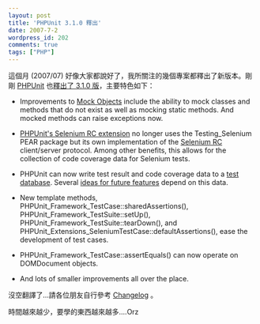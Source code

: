 ```yaml
---
layout: post
title: 'PHPUnit 3.1.0 釋出'
date: 2007-7-2
wordpress_id: 202
comments: true
tags: ["PHP"]
---
```


這個月 (2007/07) 好像大家都說好了，我所關注的幾個專案都釋出了新版本。剛剛 [PHPUnit](http://www.phpunit.de/) 也[釋出了 3.1.0 版](http://sebastian-bergmann.de/archives/682-PHPUnit-3.1.0.html)，主要特色如下：

* Improvements to [Mock Objects](http://www.phpunit.de/pocket_guide/3.1/en/mock-objects.html) include the ability to mock classes and methods that do not exist as  well as mocking static methods. And mocked methods can raise exceptions  now.

* [PHPUnit's Selenium RC extension](http://www.phpunit.de/pocket_guide/3.1/en/selenium.html) no longer uses the Testing_Selenium PEAR package but its own implementation of the [Selenium RC](http://www.openqa.org/selenium-rc) client/server protocol. Among other benefits, this allows for the collection of code coverage data for Selenium tests.

* PHPUnit can now write test result and code coverage data to a [test database](http://www.phpunit.de/wiki/TestDatabase). Several [ideas for future features](http://www.phpunit.de/wiki/Ideas) depend on this data.

* New template methods, PHPUnit_Framework_TestCase::sharedAssertions(), PHPUnit_Framework_TestSuite::setUp(), PHPUnit_Framework_TestSuite::tearDown(), and PHPUnit_Extensions_SeleniumTestCase::defaultAssertions(), ease the development of test cases.

* PHPUnit_Framework_TestCase::assertEquals() can now operate on DOMDocument objects.

* And lots of smaller improvements all over the place.



沒空翻譯了...請各位朋友自行參考 [Changelog](http://www.phpunit.de/wiki/ChangeLog#PHPUnit3.1.002-Jul-2007) 。

時間越來越少，要學的東西越來越多....Orz 
